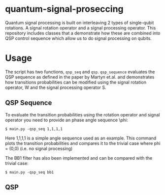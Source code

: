 # quantum-signal-proseccing
Quantum signal processing is built on interleaving 2 types of single-qubit rotations. A signal rotation operator and a signal processing operator. This repository includes classes that a demonstrate how these are combined into QSP control sequence which allow us to do signal processing on qubits.

# Usage

The script has two functions, `qsp_seq` and `qsp`. `qsp_sequence` evaluates the
QSP sequence as defined in the paper by Martyn et.al. and demonstrates how 
transitions probabilities can be modified using the signal rotation operator,
W and the signal processing operator S.

## QSP Sequence
To evaluate the transition probabilities using the rotation operator and signal
operator you need to provide an phase angle sequence \phi:

```
$ main.py -qsp_seq 1,1,1,1
```
Here 1,1,1,1 is a simple angle sequence used as an example. This command 
plots the transition probabilities and compares it to the trivial case where
phi = (0,0) (i.e. no signal processing)


The BB1 filter has also been implemented and can be compared with the trivial
case:
```
$ main.py -qsp_seq bb1
```

## QSP

